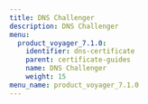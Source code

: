 ```yaml
---
title: DNS Challenger
description: DNS Challenger
menu:
  product_voyager_7.1.0:
    identifier: dns-certificate
    parent: certificate-guides
    name: DNS Challenger
    weight: 15
menu_name: product_voyager_7.1.0
---
```

